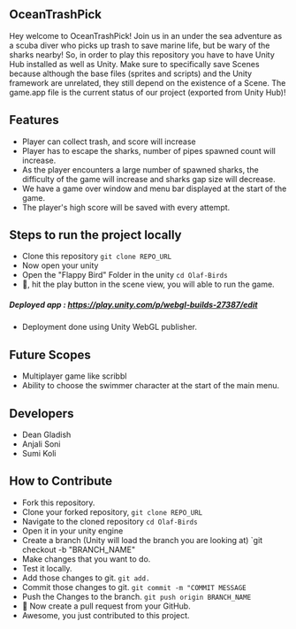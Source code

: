 ## OceanTrashPick

Hey welcome to OceanTrashPick! Join us in an under the sea adventure as a scuba diver who picks up trash to save marine life, but be wary of the sharks nearby!
So, in order to play this repository you have to have Unity Hub installed as well as Unity. Make sure to specifically save Scenes because although the base files (sprites and scripts) and the Unity framework are unrelated, they still depend on the existence of a Scene.
The game.app file is the current status of our project (exported from Unity Hub)!


## Features

- Player can collect trash, and score will increase
- Player has to escape the sharks, number of pipes spawned count will increase.
- As the player encounters a large number of spawned sharks, the difficulty of the game will increase and sharks gap size will decrease.
- We have a game over window and menu bar displayed at the start of the game.
- The player's high score will be saved with every attempt.

## Steps to run the project locally

- Clone this repository `git clone REPO_URL`
- Now open your unity
- Open the "Flappy Bird" Folder in the unity  `cd Olaf-Birds`
- :tada:, hit the play button in the scene view, you will able to run the game.
    
##### Deployed app : https://play.unity.com/p/webgl-builds-27387/edit
- Deployment done using Unity WebGL publisher. 


## Future Scopes
- Multiplayer game like scribbl
- Ability to choose the swimmer character at the start of the main menu.

## Developers

- Dean Gladish
- Anjali Soni
- Sumi Koli

## How to Contribute

- Fork this repository.
- Clone your forked repository, `git clone REPO_URL`
- Navigate to the cloned repository  `cd Olaf-Birds`
- Open it in your unity engine 
- Create a branch (Unity will load the branch you are looking at) `git checkout -b "BRANCH_NAME"
- Make changes that you want to do.
- Test it locally.
- Add those changes to git. `git add.`
- Commit those changes to git. `git commit -m "COMMIT MESSAGE`
- Push the Changes to the branch. `git push origin BRANCH_NAME`
- :tada: Now create a pull request from your GitHub.
- Awesome, you just contributed to this project.



